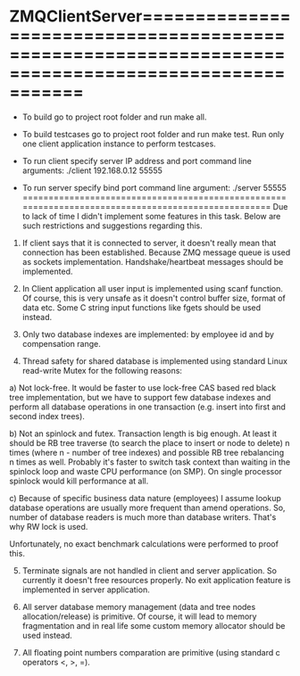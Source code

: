 # ZMQClientServer===================================================================================================
* To build go to project root folder and run make all.
* To build testcases go to project root folder and run make test.
  Run only one client application instance to perform testcases.

* To run client specify server IP address and port command line arguments:
./client 192.168.0.12 55555

* To run server specify bind port command line argument:
./server 55555
===================================================================================================
Due to lack of time I didn't implement some features in this task.
Below are such restrictions and suggestions regarding this.

1. If client says that it is connected to server, it doesn't really mean
that connection has been established. Because ZMQ message queue is used as sockets implementation.
Handshake/heartbeat messages should be implemented.

2. In Client application all user input is implemented using scanf function.
Of course, this is very unsafe as it doesn't control buffer size, format of data etc.
Some C string input functions like fgets should be used instead.

3. Only two database indexes are implemented: by employee id and by compensation range.

4. Thread safety for shared database is implemented using standard Linux read-write Mutex
for the following reasons:

a) Not lock-free. It would be faster to use lock-free CAS based red black tree
implementation, but we have to support few database indexes and perform all database operations
in one transaction (e.g. insert into first and second index trees).

b) Not an spinlock and futex. Transaction length is big enough. At least it should be
RB tree traverse (to search the place to insert or node to delete) n times (where n - number of tree indexes)
and possible RB tree rebalancing n times as well. Probably it's faster to switch task context than
waiting in the spinlock loop and waste CPU performance (on SMP). On single processor spinlock would kill performance at all.

c) Because of specific business data nature (employees) I assume lookup database operations are usually more frequent than amend operations.
So, number of database readers is much more than database writers. That's why RW lock is used.

Unfortunately, no exact benchmark calculations were performed to proof this.

5. Terminate signals are not handled in client and server application. So currently it doesn't free resources properly.
No exit application feature is implemented in server application.

6. All server database memory management (data and tree nodes allocation/release) is primitive.
Of course, it will lead to memory fragmentation and in real life some custom memory allocator should be used instead.

7. All floating point numbers comparation are primitive (using standard c operators <, >, =).
